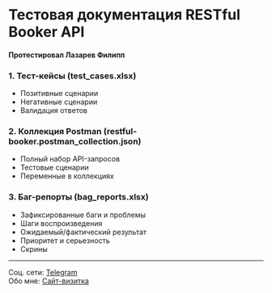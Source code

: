 # Тестовая документация RESTful Booker API
#### Протестировал Лазарев Филипп
### 1. Тест-кейсы (test_cases.xlsx)
- Позитивные сценарии
- Негативные сценарии
- Валидация ответов
  
### 2. Коллекция Postman (restful-booker.postman_collection.json)
- Полный набор API-запросов
- Тестовые сценарии
- Переменные в коллекциях

### 3. Баг-репорты (bag_reports.xlsx)
- Зафиксированные баги и проблемы
- Шаги воспроизведения
- Ожидаемый/фактический результат
- Приоритет и серьезность
- Скрины

---
Соц. сети: [Telegram](https://t.me/etot_kakegotam)  
Обо мне: [Сайт-визитка](https://podojdite.github.io) 
